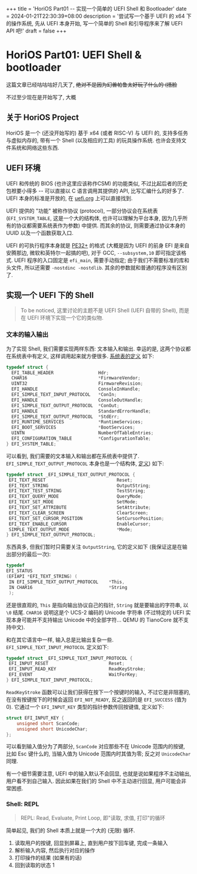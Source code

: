 +++
title = 'HoriOS Part01 -- 实现一个简单的 UEFI Shell 和 Bootloader'
date = 2024-01-21T22:30:39+08:00
description = '尝试写一个基于 UEFI 的 x64 下的操作系统, 先从 UEFI 本身开始, 写一个简单的 Shell 和引导程序来了解 UEFI API 吧!'
draft = false
+++

# HoriOS Part01: UEFI Shell & bootloader

这篇文章已经咕咕咕好几天了, ~~绝对不是因为幻兽帕鲁太好玩了什么的 (捂脸~~

不过至少现在是开始写了, 大概

## 关于 HoriOS Project

HoriOS 是一个 (还没开始写的) 基于 x64 (或者 RISC-V) 与 UEFI 的, 支持多任务与虚拟内存的, 带有一个 Shell (以及相应的工具) 的玩具操作系统. 也许会支持文件系统和网络这些东西.

## UEFI 环境

UEFI 和传统的 BIOS (也许这里应该称作CSM) 的功能类似, 不过比起后者的历史包袱要小得多 -- 可以直接以 C 语言调用其提供的 API, 比写汇编什么的好多了. UEFI 本身的标准是开放的, 在 [uefi.org](uefi.org) 上可以直接找到.

UEFI 提供的 "功能" 被称作协议 (protocol), 一部分协议会在系统表 (`EFI_SYSTEM_TABLE`, 这是一个大的结构体, 也许可以理解为平台本身, 因为几乎所有的协议都需要系统表作为参数) 中提供. 而其余的协议, 则需要通过协议本身的 UUID 以及一个函数获取入口.

UEFI 的可执行程序本身就是 [PE32+](https://learn.microsoft.com/en-us/windows/win32/debug/pe-format) 的格式 (大概是因为 UEFI 的前身 EFI 是来自安腾那边, 微软和英特尔一起搞的吧), 对于 GCC, `--subsystem,10` 即可指定该格式. UEFI 程序的入口固定是 `efi_main`, 需要手动指定; 由于我们不需要标准的库和头文件, 所以还需要 `-nostdinc -nostdlib`. 其余的参数就和普通的程序没有区别了.

## 实现一个 UEFI 下的 Shell

> To be noticed, 这里讨论的主题不是 UEFI Shell (UEFI 自带的 Shell), 而是在 UEFI 环境下实现一个它的类似物.

### 文本的输入输出

为了实现 Shell, 我们需要实现两样东西: 文本输入和输出. 幸运的是, 这两个协议都在系统表中有定义, 这样调用起来就方便很多. [系统表的定义](https://blog.gztime.cc/posts/2022/2430028/) 如下:

```C
typedef struct {
  EFI_TABLE_HEADER                 Hdr;
  CHAR16                           *FirmwareVendor;
  UINT32                           FirmwareRevision;
  EFI_HANDLE                       ConsoleInHandle;
  EFI_SIMPLE_TEXT_INPUT_PROTOCOL   *ConIn;
  EFI_HANDLE                       ConsoleOutHandle;
  EFI_SIMPLE_TEXT_OUTPUT_PROTOCOL  *ConOut;
  EFI_HANDLE                       StandardErrorHandle;
  EFI_SIMPLE_TEXT_OUTPUT_PROTOCOL  *StdErr;
  EFI_RUNTIME_SERVICES             *RuntimeServices;
  EFI_BOOT_SERVICES                *BootServices;
  UINTN                            NumberOfTableEntries;
  EFI_CONFIGURATION_TABLE          *ConfigurationTable;
} EFI_SYSTEM_TABLE;
```

可以看到, 我们需要的文本输入和输出都在系统表中提供了. `EFI_SIMPLE_TEXT_OUTPUT_PROTOCOL` 本身也是一个结构体, [定义](https://uefi.org/specs/UEFI/2.10/12_Protocols_Console_Support.html#efi-simple-text-output-protocol)) 如下:

```c
typedef struct _EFI_SIMPLE_TEXT_OUTPUT_PROTOCOL {
 EFI_TEXT_RESET                           Reset;
 EFI_TEXT_STRING                          OutputString;
 EFI_TEXT_TEST_STRING                     TestString;
 EFI_TEXT_QUERY_MODE                      QueryMode;
 EFI_TEXT_SET_MODE                        SetMode;
 EFI_TEXT_SET_ATTRIBUTE                   SetAttribute;
 EFI_TEXT_CLEAR_SCREEN                    ClearScreen;
 EFI_TEXT_SET_CURSOR_POSITION             SetCursorPosition;
 EFI_TEXT_ENABLE_CURSOR                   EnableCursor;
 SIMPLE_TEXT_OUTPUT_MODE                  *Mode;
} EFI_SIMPLE_TEXT_OUTPUT_PROTOCOL;
```

东西真多, 但我们暂时只需要关注 `OutputString`, 它的定义如下 (我保证这是在输出部分的最后一次):

```c
typedef
EFI_STATUS
(EFIAPI *EFI_TEXT_STRING) (
 IN EFI_SIMPLE_TEXT_OUTPUT_PROTOCOL    *This,
 IN CHAR16                             *String
 );
```

还是很直观的, `This` 是指向输出协议自己的指针, `String` 就是要输出的字符串, 以 `\0` 结尾. `CHAR16` 说明这是个 UCS-2 编码的 Unicode 字符串 (不过特定的 UEFI 实现本身可能并不支持输出 Unicode 中的全部字符... QEMU 的 TianoCore 就不支持中文).

和在其它语言中一样, 输入总是比输出复杂一些. `EFI_SIMPLE_TEXT_INPUT_PROTOCOL` 定义如下:

```c
typedef struct _EFI_SIMPLE_TEXT_INPUT_PROTOCOL {
 EFI_INPUT_RESET                       Reset;
 EFI_INPUT_READ_KEY                    ReadKeyStroke;
 EFI_EVENT                             WaitForKey;
} EFI_SIMPLE_TEXT_INPUT_PROTOCOL;
```

`ReadKeyStroke` 函数可以让我们获得在按下一个按键时的输入, 不过它是非阻塞的, 在没有按键按下的时候会返回 `EFI_NOT_READY`, 反之返回的是 `EFI_SUCCESS` (值为 0). 它通过一个 `EFI_INPUT_KEY` 类型的指针参数传回按键值, 定义如下:

```c
struct EFI_INPUT_KEY {
    unsigned short ScanCode;
    unsigned short UnicodeChar;
};
```

可以看到输入值分为了两部分, `ScanCode` 对应那些不在 Unicode 范围内的按键, 比如 Esc 键什么的, 当输入值为 Unicode 范围内时其值为零; 反之对 `UnicodeChar` 同理.

有一个细节需要注意, UEFI 中的输入默认不会回显, 也就是说如果程序不主动输出, 用户看不到自己输入. 因此如果在我们的 Shell 中不主动进行回显, 用户可能会非常困惑.

### Shell: REPL

> REPL: Read, Evaluate, Print Loop, 即"读取, 求值, 打印"的循环

简单起见, 我们的 Shell 本质上就是一个大的 (无限) 循环.

1. 读取用户的按键, 回显到屏幕上, 直到用户按下回车键, 完成一条输入
2. 解析输入内容, 然后执行对应的操作
3. 打印操作的结果 (如果有的话)
4. 回到读取的状态 1
